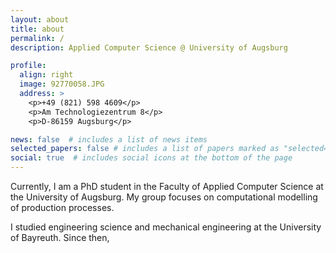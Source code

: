 ```yaml
---
layout: about
title: about
permalink: /
description: Applied Computer Science @ University of Augsburg

profile:
  align: right
  image: 92770058.JPG
  address: >
    <p>+49 (821) 598 4609</p>
    <p>Am Technologiezentrum 8</p>
    <p>D-86159 Augsburg</p>

news: false  # includes a list of news items
selected_papers: false # includes a list of papers marked as "selected={true}"
social: true  # includes social icons at the bottom of the page
---
```


Currently, I am a PhD student in the Faculty of Applied Computer Science at the University of Augsburg. My group focuses on computational modelling of production processes.

I studied engineering science and mechanical engineering at the University of Bayreuth. Since then, 